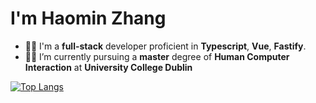 # I'm Haomin Zhang

- 🧑‍💻 I'm a **full-stack** developer proficient in **Typescript**, **Vue**, **Fastify**.
- 🧑‍🎓 I’m currently pursuing a **master** degree of **Human Computer Interaction** at **University College Dublin**

[![Top Langs](https://github-readme-stats.vercel.app/api/top-langs/?username=hmzhang48)](https://github.com/anuraghazra/github-readme-stats)
